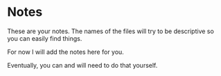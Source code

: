 # Notes

These are your notes. The names of the files will try to be descriptive so you can easily find things.

For now I will add the notes here for you.

Eventually, you can and will need to do that yourself.